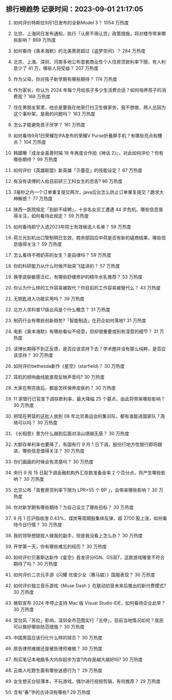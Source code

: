 
## 排行榜趋势 记录时间：2023-09-01 21:17:05
  
  1. 如何评价特斯拉9月1日发布的全新Model 3？ 1054 万热度
    
  2. 北京、上海同日发布通知，执行「认房不用认贷」政策措施，将对楼市带来哪些影响？ 869 万热度
    
  3. 如何看待《奥本海默》的北美票房超过《盗梦空间》？ 284 万热度
    
  4. 北京、上海、深圳、河南多地公布首套商业性个人住房贷款利率下限，有人利息少了 41 万，哪些人将受益？ 207 万热度
    
  5. 作为父母，你对孩子新学期有哪些期待？ 174 万热度
    
  6. 作为家长，你认为 2024 年每个月给孩子多少生活费合适？如何培养孩子的消费观？ 168 万热度
    
  7. 住在男朋友家里，他总是要我在他家打扫卫生做家务，我不想做，两人总因为这个事吵架，是我的问题吗？ 163 万热度
    
  8. 怎么才能避免孩子厌学？ 161 万热度
    
  9. 如何看待9月1日荣耀在IFA发布的荣耀V Purse折叠屏手机？有哪些亮点和槽点？ 104 万热度
    
  10. 韩媒曝「成龙金喜善时隔 18 年再度合作拍《神话 2》」，对此如何评价？你有哪些期待？ 99 万热度
    
  11. 如何评价《英雄联盟》新英雄「贝蕾亚」的技能设定？ 87 万热度
    
  12. 有没有读博的人给目前研三工科女生的忠告? 86 万热度
    
  13. 3毫秒之内一个订单重复提交两次，java后台怎么防止订单重复提交？跪求大神解惑？ 77 万热度
    
  14. 陕西一医院规定「到龄不续聘」，十余名女员工遭遇 44 岁危机，哪些信息值得关注，如何看待此规定？ 59 万热度
    
  15. 如何看待颜宁入选2023年院士有效候选人名单？ 59 万热度
    
  16. 荷兰光刻机出口管制明日生效，商务部回应中荷是否有新的磋商结果，哪些信息值得关注？ 59 万热度
    
  17. 怎么看待不喝奶茶的女生？是自律吗？ 59 万热度
    
  18. 你的科研能力从什么时候开始突飞猛进的？ 57 万热度
    
  19. 换季皮肤敏感泛红，有哪些舒缓修护的精华水乳推荐？ 53 万热度
    
  20. 你认为什么样的工作容易被取代？你目前的工作容易被替代么？ 43 万热度
    
  21. 无钥匙进入功能实用吗？ 39 万热度
    
  22. 北方人求科普17级台风是个什么概念？ 31 万热度
    
  23. 制药行业有哪些创新趋势?「智能制造」在药企如何落地? 31 万热度
    
  24. 电影《奥本海默》有哪些看似不经意，但却很重要或别有深意的细节？ 31 万热度
    
  25. 读博长期得不到正反馈，是否应该坚持下去？学术圈并没有那么纯粹，是否应该坚持？ 30 万热度
    
  26. 如何评价bethesda新作《星空》(starfield)？ 30 万热度
    
  27. 耳机的频响曲线能直观反映声音吗? 30 万热度
    
  28. 大家在熬完夜后，都是怎样保养皮肤的？ 30 万热度
    
  29. 11 家银行已官宣下调存款利率，最大降幅 25 个基点，由此将带来哪些影响？ 30 万热度
    
  30. 把现在男篮的这批人放到 08 年北京奥运会的集训队，都有谁能进国家队？周琦可以吗？ 30 万热度
    
  31. 《长相思》里为什么越到后面对涂山璟越无感？ 30 万热度
    
  32. 大额存单利率也要降了，有国有行 9 月 1 日下调，股份行地方性银行即将跟进，哪些信息值得关注？ 30 万热度
    
  33. 你们画画的时候会有灵感吗？ 30 万热度
    
  34. 央行 9 月 15 日起下调金融机构外汇存款准备金率 2 个百分点，将产生哪些影响？ 30 万热度
    
  35. 北京公布「首套房贷利率下限为  LPR+55 个 BP 」，会带来哪些影响？ 30 万热度
    
  36. 你对新学期有哪些期待？为自己设立了哪些目标？ 30 万热度
    
  37. 9 月 1 日沪指收涨 0.43%，煤炭等周期股集体反弹，超 2700 股上涨，如何看待今日行情？ 30 万热度
    
  38. 我的领导想提拔人做我的副手，但是我没看上怎么办？ 30 万热度
    
  39. 开学第一天，你有哪些难忘的经历？ 30 万热度
    
  40. 如何评价贝塞斯达新作《星空》首发评分IGN、GS双7，这款游戏哪里不符合期待了吗？ 30 万热度
    
  41. 如何评价二次元手游《闪耀 优俊少女（赛马娘）》国服表现？ 30 万热度
    
  42. 如何评价独立音乐游戏《Muse Dash 》在联动初音未来后推出的新付费模式? 30 万热度
    
  43. 微软宣布 2024 年停止支持 Mac 版 Visual Studio IDE，如何看待企业此举？ 30 万热度
    
  44. 受台风「苏拉」影响，深圳全市范围实行「五停」，目前当地情况如何？居民可以做好哪些防范措施？ 30 万热度
    
  45. 中国男篮应该归化什么样的球员？ 30 万热度
    
  46. 原告律师难做还是被告律师难做？ 30 万热度
    
  47. 购买笔记本电脑多大内存起步为宜?内存是越大越好吗? 30 万热度
    
  48. 云南人吃野生菌有哪些迷惑行为？ 29 万热度
    
  49. 女生想买台轻薄本，不玩游戏，偶尔进行视频剪辑，有何推荐？ 29 万热度
    
  50. 含有“春”字的古诗词有哪些? 29 万热度
    